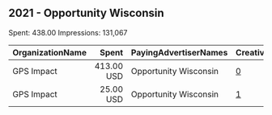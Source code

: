 ## 2021 - Opportunity Wisconsin 
Spent: 438.00
Impressions: 131,067

|OrganizationName|Spent|PayingAdvertiserNames|CreativeUrls|Impressions|Genders|AgeBrackets|CountryCodes|BillingAddresses|CandidateBallotInformation|
|:---|---:|:---|:---|---:|:---|:---|:---|:---|:---|
|GPS Impact|413.00 USD|Opportunity Wisconsin|[0](https://www.snap.com/political-ads/asset/60a1ea9947da63c2d1331fccbed7612c7fd8639f9dcb60b0222b253d56b4cd1a?mediaType=png)|90,875|||united states|US||
|GPS Impact|25.00 USD|Opportunity Wisconsin|[1](https://www.snap.com/political-ads/asset/60a1ea9947da63c2d1331fccbed7612c7fd8639f9dcb60b0222b253d56b4cd1a?mediaType=png)|40,192|||united states|US|Opportunity Wisconsin|

